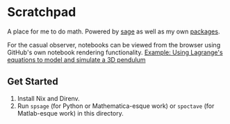 # Scratchpad

A place for me to do math. Powered by [sage](https://doc.sagemath.org/) as well as my own [packages](https://goromal.github.io/anixpkgs/).

For the casual observer, notebooks can be viewed from the browser using GitHub's own notebook rendering functionality. [Example: Using Lagrange's equations to model and simulate a 3D pendulum](https://github.com/goromal/scratchpad/blob/1df436e422a45d3185fb05a18bee7a07c122825d/dynamics/modeling/holonomic_lagrange_pendulum_sim.ipynb)

## Get Started

1. Install Nix and Direnv.
2. Run `spsage` (for Python or Mathematica-esque work) or `spoctave` (for Matlab-esque work) in this directory.

